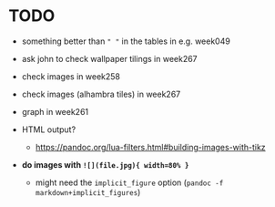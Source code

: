 # TODO

- something better than `" "` in the tables in e.g. week049
- ask john to check wallpaper tilings in week267
- check images in week258
- check images (alhambra tiles) in week267
- graph in week261

- HTML output?
    + https://pandoc.org/lua-filters.html#building-images-with-tikz
- **do images with `![](file.jpg){ width=80% }`**
    + might need the `implicit_figure` option (`pandoc -f markdown+implicit_figures`)